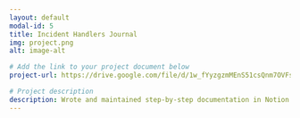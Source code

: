 ```yaml
---
layout: default
modal-id: 5
title: Incident Handlers Journal
img: project.png
alt: image-alt

# Add the link to your project document below
project-url: https://drive.google.com/file/d/1w_fYyzgzmMEnS51csQnm7OVFsgEVIEpl/view?usp=sharing

# Project description
description: Wrote and maintained step-by-step documentation in Notion for creating and setting up a new Unreal Project in Perforce Helix Core including dynamic categories and visual examples.
---
```

